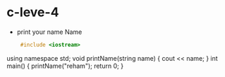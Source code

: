 # c-leve-4
- print your name  Name
  ```c++
   #include <iostream>
using namespace std;
void printName(string name) {
	cout << name;
}
int main()
{
	printName("reham");
	return 0;
}


 
  ```







